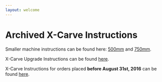 ```yaml
---
layout: welcome
---
```

<div class="container container--welcome">
  <h1>Archived X-Carve Instructions</h1>
  <p class="link-2015">Smaller machine instructions can be found here: <a href="/500mm/">500mm</a> and <a href="/750mm/">750mm</a>.</p>
  <p class="link-2015">X-Carve Upgrade Instructions can be found <a href="/upgrade/step1/">here</a>.</p>
  <p class="link-2015">X-Carve Instructions for orders placed <b>before August 31st, 2016</b> can be found <a href="/xcarve2015/">here</a>.</p>
</div>
